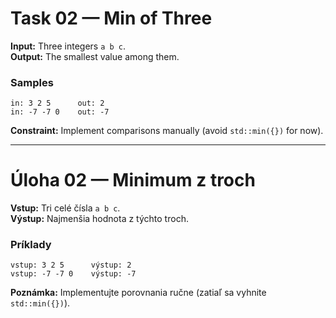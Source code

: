 
# Task 02 — Min of Three

**Input:** Three integers `a b c`.  
**Output:** The smallest value among them.

### Samples
```
in: 3 2 5      out: 2
in: -7 -7 0    out: -7
```

**Constraint:** Implement comparisons manually (avoid `std::min({})` for now).

---

# Úloha 02 — Minimum z troch

**Vstup:** Tri celé čísla `a b c`.  
**Výstup:** Najmenšia hodnota z týchto troch.

### Príklady
```
vstup: 3 2 5      výstup: 2
vstup: -7 -7 0    výstup: -7
```

**Poznámka:** Implementujte porovnania ručne (zatiaľ sa vyhnite `std::min({})`).
